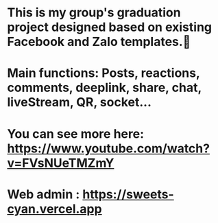 # This is my group's graduation project designed based on existing Facebook and Zalo templates.📲 
# Main functions: Posts, reactions, comments, deeplink, share, chat, liveStream, QR, socket...
# You can see more here: https://www.youtube.com/watch?v=FVsNUeTMZmY
# Web admin : https://sweets-cyan.vercel.app
